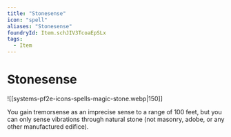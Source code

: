 ```yaml
---
title: "Stonesense"
icon: "spell"
aliases: "Stonesense"
foundryId: Item.schJIV3TcoaEpSLx
tags:
  - Item
---
```


# Stonesense
![[systems-pf2e-icons-spells-magic-stone.webp|150]]

You gain tremorsense as an imprecise sense to a range of 100 feet, but you can only sense vibrations through natural stone (not masonry, adobe, or any other manufactured edifice).
